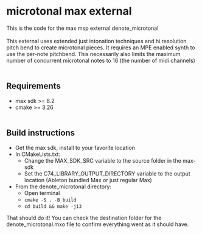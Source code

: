 # microtonal max external
This is the code for the max msp external denote_microtonal<br><br>
This external uses extended just intonation techniques and hi resolution pitch bend to create microtonal pieces. It requires an MPE enabled synth to use the per-note pitchbend. This necessarily also limits the maximum number of concurrent microtonal notes to 16 (the number of midi channels)<br><br>

## Requirements
- max sdk >= 8.2
- cmake >= 3.26
<br><br>
## Build instructions
- Get the max sdk, install to your favorite location
- In CMakeLists.txt:
    - Change the MAX_SDK_SRC variable to the source folder in the max-sdk
    - Set the C74_LIBRARY_OUTPUT_DIRECTORY variable to the output location (Ableton bundled Max or just regular Max)
- From the denote_microtonal directory:
    - Open terminal
    - `cmake -S . -B build`
    - `cd build && make -j13`

That should do it! You can check the destination folder for the denote_microtonal.mxo file to confirm everything went as it should have.
